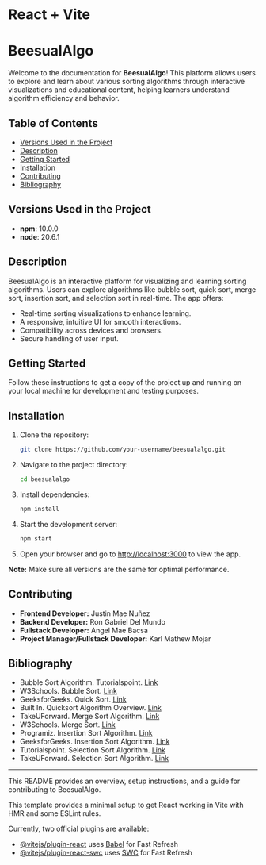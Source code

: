 # React + Vite

# BeesualAlgo

Welcome to the documentation for **BeesualAlgo**! This platform allows users to explore and learn about various sorting algorithms through interactive visualizations and educational content, helping learners understand algorithm efficiency and behavior.

## Table of Contents
- [Versions Used in the Project](#versions-used-in-the-project)
- [Description](#description)
- [Getting Started](#getting-started)
- [Installation](#installation)
- [Contributing](#contributing)
- [Bibliography](#bibliography)

## Versions Used in the Project
- **npm**: 10.0.0
- **node**: 20.6.1

## Description

BeesualAlgo is an interactive platform for visualizing and learning sorting algorithms. Users can explore algorithms like bubble sort, quick sort, merge sort, insertion sort, and selection sort in real-time. The app offers:

- Real-time sorting visualizations to enhance learning.
- A responsive, intuitive UI for smooth interactions.
- Compatibility across devices and browsers.
- Secure handling of user input.

## Getting Started

Follow these instructions to get a copy of the project up and running on your local machine for development and testing purposes.

## Installation

1. Clone the repository:
   ```bash
   git clone https://github.com/your-username/beesualalgo.git
   ```
2. Navigate to the project directory:
   ```bash
   cd beesualalgo
   ```
3. Install dependencies:
   ```bash
   npm install
   ```

4. Start the development server:
   ```bash
   npm start
   ```

5. Open your browser and go to [http://localhost:3000](http://localhost:3000) to view the app.

**Note:** Make sure all versions are the same for optimal performance.

## Contributing

- **Frontend Developer:** Justin Mae Nuñez
- **Backend Developer:** Ron Gabriel Del Mundo
- **Fullstack Developer:** Angel Mae Bacsa
- **Project Manager/Fullstack Developer:** Karl Mathew Mojar

## Bibliography

- Bubble Sort Algorithm. Tutorialspoint. [Link](https://www.tutorialspoint.com/data_structures_algorithms/bubble_sort_algorithm.htm)
- W3Schools. Bubble Sort. [Link](https://www.w3schools.com/dsa/dsa_algo_bubblesort.php)
- GeeksforGeeks. Quick Sort. [Link](https://www.geeksforgeeks.org/quick-sort-algorithm/)
- Built In. Quicksort Algorithm Overview. [Link](https://builtin.com/articles/quicksort)
- TakeUForward. Merge Sort Algorithm. [Link](https://takeuforward.org/data-structure/merge-sort-algorithm/)
- W3Schools. Merge Sort. [Link](https://www.w3schools.com/dsa/dsa_algo_mergesort.php)
- Programiz. Insertion Sort Algorithm. [Link](https://www.programiz.com/dsa/insertion-sort)
- GeeksforGeeks. Insertion Sort Algorithm. [Link](https://www.geeksforgeeks.org/insertion-sort-algorithm/)
- Tutorialspoint. Selection Sort Algorithm. [Link](https://www.tutorialspoint.com/data_structures_algorithms/selection_sort_algorithm.htm)
- TakeUForward. Selection Sort Algorithm. [Link](https://takeuforward.org/sorting/selection-sort-algorithm/)

---

This README provides an overview, setup instructions, and a guide for contributing to BeesualAlgo.

This template provides a minimal setup to get React working in Vite with HMR and some ESLint rules.

Currently, two official plugins are available:

- [@vitejs/plugin-react](https://github.com/vitejs/vite-plugin-react/blob/main/packages/plugin-react/README.md) uses [Babel](https://babeljs.io/) for Fast Refresh
- [@vitejs/plugin-react-swc](https://github.com/vitejs/vite-plugin-react-swc) uses [SWC](https://swc.rs/) for Fast Refresh
